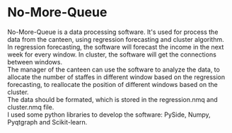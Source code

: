 # No-More-Queue
No-More-Queue is a data processing software. It's used for process the data from the canteen, using regression forecasting and cluster algorithm. In regression forecasting, the software will forecast the income in the next week for every window. In cluster, the software will get the connections between windows.<br>
The manager of the canteen can use the software to analyze the data, to allocate the number of staffes in different window based on the regression forecasting, to reallocate the position of different windows based on the cluster.<br>
The data should be formated, which is stored in the regression.nmq and cluster.nmq file.<br>
I used some python libraries to develop the software: PySide, Numpy, Pyqtgraph and Scikit-learn.
